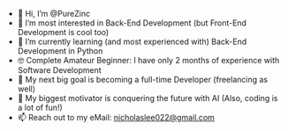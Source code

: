 - 👋 Hi, I’m @PureZinc
- 👀 I’m most interested in Back-End Development (but Front-End Development is cool too)
- 🌱 I’m currently learning (and most experienced with) Back-End Development in Python
- 🤓 Complete Amateur Beginner: I have only 2 months of experience with Software Development
- 🎯 My next big goal is becoming a full-time Developer (freelancing as well)
- 💪 My biggest motivator is conquering the future with AI (Also, coding is a lot of fun!)
- 📫 Reach out to my eMail: nicholaslee022@gmail.com

<!---
PureZinc/PureZinc is a ✨ special ✨ repository because its `README.md` (this file) appears on your GitHub profile.
You can click the Preview link to take a look at your changes.
--->
